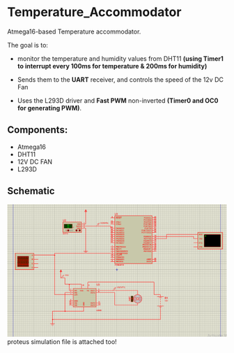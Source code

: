 # Temperature_Accommodator
Atmega16-based Temperature accommodator.

The goal is to:
 * monitor the temperature and humidity values from DHT11 **(using Timer1 to interrupt every 100ms for temperature & 200ms for humidity)**

 * Sends them to the **UART** receiver, and controls the speed of the 12v DC Fan 

 * Uses the L293D driver and **Fast PWM** non-inverted **(Timer0 and OC0 for generating PWM)**.
## Components:
- Atmega16
- DHT11
- 12V DC FAN
- L293D
## Schematic
![alt text](https://github.com/Mahmoussam/Temperature_Accommodator/blob/master/Screenshot%202024-08-09%20200301.png)
proteus simulation file is attached too!
